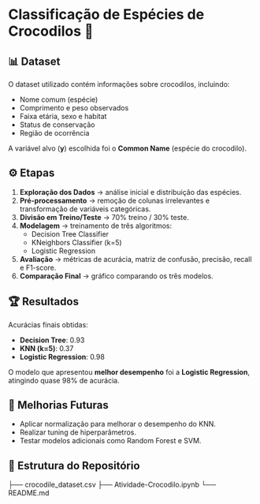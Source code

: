 # Classificação de Espécies de Crocodilos 🐊


## 📊 Dataset
O dataset utilizado contém informações sobre crocodilos, incluindo:
- Nome comum (espécie)  
- Comprimento e peso observados  
- Faixa etária, sexo e habitat  
- Status de conservação  
- Região de ocorrência  

A variável alvo (**y**) escolhida foi o **Common Name** (espécie do crocodilo).


## ⚙️ Etapas
1. **Exploração dos Dados** → análise inicial e distribuição das espécies.  
2. **Pré-processamento** → remoção de colunas irrelevantes e transformação de variáveis categóricas.  
3. **Divisão em Treino/Teste** → 70% treino / 30% teste.  
4. **Modelagem** → treinamento de três algoritmos:
   - Decision Tree Classifier
   - KNeighbors Classifier (k=5)
   - Logistic Regression
5. **Avaliação** → métricas de acurácia, matriz de confusão, precisão, recall e F1-score.  
6. **Comparação Final** → gráfico comparando os três modelos.

## 🏆 Resultados
Acurácias finais obtidas:

- **Decision Tree**: 0.93  
- **KNN (k=5)**: 0.37  
- **Logistic Regression**: 0.98  

O modelo que apresentou **melhor desempenho** foi a **Logistic Regression**, atingindo quase 98% de acurácia.

## 🚀 Melhorias Futuras
- Aplicar normalização para melhorar o desempenho do KNN.  
- Realizar tuning de hiperparâmetros.  
- Testar modelos adicionais como Random Forest e SVM.  

## 📂 Estrutura do Repositório

├── crocodile_dataset.csv
├── Atividade-Crocodilo.ipynb 
└── README.md
